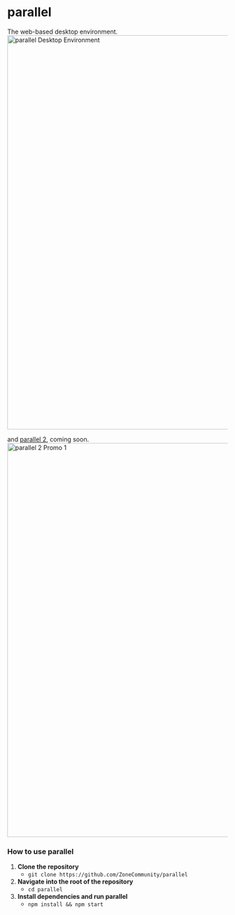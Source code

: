 # parallel
The web-based desktop environment.
<img width="900" alt="parallel Desktop Environment" src="https://github.com/user-attachments/assets/7aaf6442-fc01-43f1-8ed5-4e9c4cb4591d">

and [parallel 2](https://github.com/ZoneCommunity/parallel_2), coming soon.
<img width="900" alt="parallel 2 Promo 1" src="https://github.com/user-attachments/assets/9ff576f6-037e-47c6-a183-890c57292b09">

### How to use parallel
1. **Clone the repository**
   - ```git clone https://github.com/ZoneCommunity/parallel```
2. **Navigate into the root of the repository**
   - ```cd parallel```
3. **Install dependencies and run parallel**
   - ```npm install && npm start```
